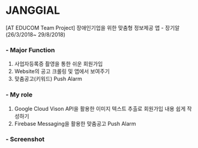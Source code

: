 # JANGGIAL
[AT EDUCOM Team Project] 장애인기업을 위한 맞춤형 정보제공 앱 - 장기알 (26/3/2018~ 29/8/2018)

### - Major Function
1) 사업자등록증 촬영을 통한 쉬운 회원가입
2) Website의 공고 크롤링 및 앱에서 보여주기
3) 맞춤공고(키워드) Push Alarm

### - My role
1) Google Cloud Vison API을 활용한 이미지 텍스트 추출로 회원가입 내용 쉽게 작성하기
2) Firebase Messaging을 활용한 맞춤공고 Push Alarm

### - Screenshot
